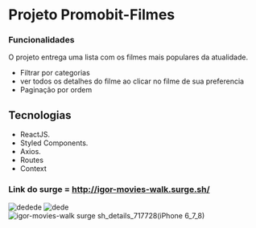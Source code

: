 # Projeto Promobit-Filmes

### Funcionalidades 
O projeto entrega uma lista com os filmes mais populares da atualidade.

* Filtrar por categorias 
* ver todos os detalhes do filme ao clicar no filme de sua preferencia
* Paginação por ordem 

## Tecnologias

* ReactJS.
* Styled Components.
* Axios.
* Routes
* Context


### Link do surge = http://igor-movies-walk.surge.sh/

![dedede](https://user-images.githubusercontent.com/102987283/197591082-068b8770-ae56-47c8-91b5-4b0689db4cfe.PNG)
![dede](https://user-images.githubusercontent.com/102987283/197591109-8d491bd8-aa0e-48b3-ac9e-bdefc750ee68.PNG)
![igor-movies-walk surge sh_details_717728(iPhone 6_7_8)](https://user-images.githubusercontent.com/102987283/197591145-e75d2b59-9507-4161-9207-646ba18e0811.png)
